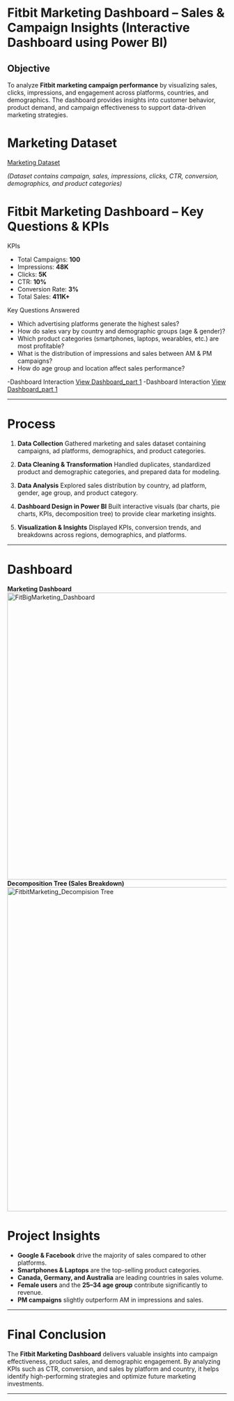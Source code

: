 
# Fitbit Marketing Dashboard – Sales & Campaign Insights (Interactive Dashboard using Power BI)

## Objective

To analyze **Fitbit marketing campaign performance** by visualizing sales, clicks, impressions, and engagement across platforms, countries, and demographics. The dashboard provides insights into customer behavior, product demand, and campaign effectiveness to support data-driven marketing strategies.

# Marketing Dataset 
<a href="https://github.com/Marina-kamal-DataAnalyst/Marketing_Dashbaord_-Power-Bi-/blob/main/FitBitDataMarketing.csv">Marketing Dataset </a>

*(Dataset contains campaign, sales, impressions, clicks, CTR, conversion, demographics, and product categories)*

# Fitbit Marketing Dashboard – Key Questions & KPIs

 KPIs

* Total Campaigns: **100**
* Impressions: **48K**
* Clicks: **5K**
* CTR: **10%**
* Conversion Rate: **3%**
* Total Sales: **411K+**

 Key Questions Answered

* Which advertising platforms generate the highest sales?
* How do sales vary by country and demographic groups (age & gender)?
* Which product categories (smartphones, laptops, wearables, etc.) are most profitable?
* What is the distribution of impressions and sales between AM & PM campaigns?
* How do age group and location affect sales performance?

-Dashboard Interaction <a href="https://github.com/Marina-kamal-DataAnalyst/Marketing_Dashbaord_-Power-Bi-/blob/main/FitBigMarketing_Dashboard.png">View Dashboard_part 1</a>
-Dashboard Interaction <a href="https://github.com/Marina-kamal-DataAnalyst/Marketing_Dashbaord_-Power-Bi-/blob/main/FitbitMarketing_Decompision%20Tree.png">View Dashboard_part 1</a>

---

# Process

1. **Data Collection**
   Gathered marketing and sales dataset containing campaigns, ad platforms, demographics, and product categories.

2. **Data Cleaning & Transformation**
   Handled duplicates, standardized product and demographic categories, and prepared data for modeling.

3. **Data Analysis**
   Explored sales distribution by country, ad platform, gender, age group, and product category.

4. **Dashboard Design in Power BI**
   Built interactive visuals (bar charts, pie charts, KPIs, decomposition tree) to provide clear marketing insights.

5. **Visualization & Insights**
   Displayed KPIs, conversion trends, and breakdowns across regions, demographics, and platforms.

---

# Dashboard

**Marketing Dashboard** <img  width="1432" height="657" alt="FitBigMarketing_Dashboard" src="https://github.com/user-attachments/assets/cd074f9e-7c6e-4ef7-bd65-484049a7b8d5" />
**Decomposition Tree (Sales Breakdown)** <img width="1446" height="742" alt="FitbitMarketing_Decompision Tree" src="https://github.com/user-attachments/assets/5c34e209-e762-42db-9a09-b97eff648c6f" />


# Project Insights

* **Google & Facebook** drive the majority of sales compared to other platforms.
* **Smartphones & Laptops** are the top-selling product categories.
* **Canada, Germany, and Australia** are leading countries in sales volume.
* **Female users** and the **25–34 age group** contribute significantly to revenue.
* **PM campaigns** slightly outperform AM in impressions and sales.

---

# Final Conclusion

The **Fitbit Marketing Dashboard** delivers valuable insights into campaign effectiveness, product sales, and demographic engagement. By analyzing KPIs such as CTR, conversion, and sales by platform and country, it helps identify high-performing strategies and optimize future marketing investments.

---


